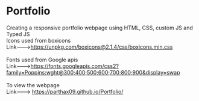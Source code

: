 # Portfolio

Creating a responsive portfolio webpage using HTML, CSS, custom JS and Typed JS<br>
Icons used from boxicons<br>
Link--->https://unpkg.com/boxicons@2.1.4/css/boxicons.min.css<br>
<br>
Fonts used from Google apis<br>
Link--->https://fonts.googleapis.com/css2?family=Poppins:wght@300;400;500;600;700;800;900&display=swap
<br>
<br>
To view the webpage
<br>
Link---> https://parthax09.github.io/Portfolio/

